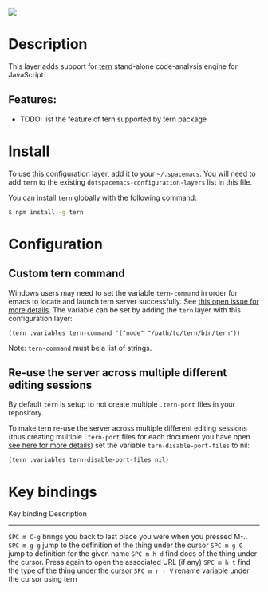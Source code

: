 ![](img/tern.png)

Description
===========

This layer adds support for [tern](http://ternjs.net/) stand-alone
code-analysis engine for JavaScript.

Features:
---------

-   TODO: list the feature of tern supported by tern package

Install
=======

To use this configuration layer, add it to your `~/.spacemacs`. You will
need to add `tern` to the existing `dotspacemacs-configuration-layers`
list in this file.

You can install `tern` globally with the following command:

``` {.bash org-language="sh"}
$ npm install -g tern
```

Configuration
=============

Custom tern command
-------------------

Windows users may need to set the variable `tern-command` in order for
emacs to locate and launch tern server successfully. See [this open
issue for more
details](https://github.com/syl20bnr/spacemacs/issues/5733). The
variable can be set by adding the `tern` layer with this configuration
layer:

``` {.commonlisp org-language="emacs-lisp"}
(tern :variables tern-command '("node" "/path/to/tern/bin/tern"))
```

Note: `tern-command` must be a list of strings.

Re-use the server across multiple different editing sessions
------------------------------------------------------------

By default `tern` is setup to not create multiple `.tern-port` files in
your repository.

To make tern re-use the server across multiple different editing
sessions (thus creating multiple `.tern-port` files for each document
you have open [see here for more
details](http://ternjs.net/doc/manual.html)) set the variable
`tern-disable-port-files` to nil:

``` {.commonlisp org-language="emacs-lisp"}
(tern :variables tern-disable-port-files nil)
```

Key bindings
============

  Key binding     Description
  --------------- ------------------------------------------------------------------------------------------
  `SPC m C-g`     brings you back to last place you were when you pressed M-..
  `SPC m g g`     jump to the definition of the thing under the cursor
  `SPC m g G`     jump to definition for the given name
  `SPC m h d`     find docs of the thing under the cursor. Press again to open the associated URL (if any)
  `SPC m h t`     find the type of the thing under the cursor
  `SPC m r r V`   rename variable under the cursor using tern
